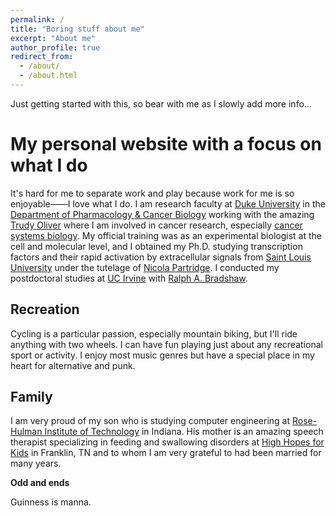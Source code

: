```yaml
---
permalink: /
title: "Boring stuff about me"
excerpt: "About me"
author_profile: true
redirect_from:
  - /about/
  - /about.html
---
```


Just getting started with this, so bear with me as I slowly add more info...

My personal website with a focus on what I do
======
It's hard for me to separate work and play because work for me is so enjoyable——I love what I do. I am research faculty at [Duke University](https://www.duke.edu) in the [Department of Pharmacology & Cancer Biology](https://pcb.duke.edu) working with the amazing [Trudy Oliver](https://www.theoliverlab.com) where I am involved in cancer research, especially [cancer systems biology](https://www.cancer.gov/about-nci/organization/dcb/research-programs/csbc/cancer-systems-biology-consortium). My official training was as an experimental biologist at the cell and molecular level, and I obtained my Ph.D. studying transcription factors and their rapid activation by extracellular signals from [Saint Louis University](https://www.slu.edu) under the tutelage of [Nicola Partridge](https://med.nyu.edu/faculty/nicola-c-partridge). I conducted my postdoctoral studies at [UC Irvine](https://www.uci.edu) with [Ralph A. Bradshaw](https://scholar.google.com/citations?user=oYvwc_wAAAAJ). 

Recreation
------
Cycling is a particular passion, especially mountain biking, but I'll ride anything with two wheels. I can have fun playing just about any recreational sport or activity. I enjoy most music genres but have a special place in my heart for alternative and punk.

Family
------
I am very proud of my son who is studying computer engineering at [Rose-Hulman Institute of Technology](https://www.rose-hulman.edu) in Indiana. His mother is an amazing speech therapist specializing in feeding and swallowing disorders at [High Hopes for Kids](https://www.highhopesforkids.org) in Franklin, TN and to whom I am very grateful to had been married for many years.

**Odd and ends**

Guinness is manna.

